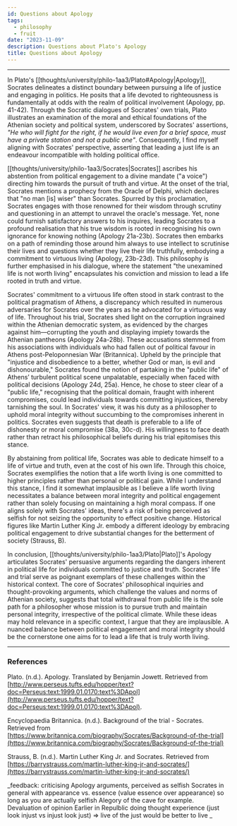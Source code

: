 ```yaml
---
id: Questions about Apology
tags:
  - philosophy
  - fruit
date: "2023-11-09"
description: Questions about Plato's Apology
title: Questions about Apology
---
```


<!--
> A voice turned Socrates away from politics. Wisely, as Socrates sees it. “Do you really imagine I could have survived all these years, if I had led a public life?” (42) You cannot serve both justice and the state. “He who will fight for the right, if he would live even for a brief space, must have a private station and not a public one”—that is, must lead a private, not a public life, if he is to survive. (41)
>
> 1. Why does Socrates say this? What reasons can you find (whether in Apology or elsewhere) for his position? Summarise and explain in your own words.
> 2. Is the idea one you find plausible or implausible? Explain why you take your view.

-->

---

In Plato's [[thoughts/university/philo-1aa3/Plato#Apology|Apology]], Socrates delineates a distinct boundary between pursuing a life of justice and engaging in politics. He posits that a life devoted to righteousness is fundamentally at odds with the realm of political involvement (Apology, pp. 41-42). Through the Socratic dialogues of Socrates' own trials, Plato illustrates an examination of the moral and ethical foundations of the Athenian society and political system, underscored by Socrates' assertions, _"He who will fight for the right, if he would live even for a brief space, must have a private station and not a public one"_. Consequently, I find myself aligning with Socrates' perspective, asserting that leading a just life is an endeavour incompatible with holding political office.

[[thoughts/university/philo-1aa3/Socrates|Socrates]] ascribes his abstention from political engagement to a divine mandate ("a voice") directing him towards the pursuit of truth and virtue. At the onset of the trial, Socrates mentions a prophecy from the Oracle of Delphi, which declares that "no man [is] wiser" than Socrates. Spurred by this proclamation, Socrates engages with those renowned for their wisdom through scrutiny and questioning in an attempt to unravel the oracle's message. Yet, none could furnish satisfactory answers to his inquires, leading Socrates to a profound realisation that his true wisdom is rooted in recognising his own ignorance for knowing nothing (Apology 21a-23b). Socrates then embarks on a path of reminding those around him always to use intellect to scrutinise their lives and questions whether they live their life truthfully, embodying a commitment to virtuous living (Apology, 23b-23d). This philosophy is further emphasised in his dialogue, where the statement "the unexamined life is not worth living" encapsulates his conviction and mission to lead a life rooted in truth and virtue.

Socrates' commitment to a virtuous life often stood in stark contrast to the political pragmatism of Athens, a discrepancy which resulted in numerous adversaries for Socrates over the years as he advocated for a virtuous way of life. Throughout his trial, Socrates shed light on the corruption ingrained within the Athenian democratic system, as evidenced by the charges against him—corrupting the youth and displaying impiety towards the Athenian pantheons (Apology 24a-28b). These accusations stemmed from his associations with individuals who had fallen out of political favour in Athens post-Peloponnesian War (Britannica). Upheld by the principle that "injustice and disobedience to a better, whether God or man, is evil and dishonourable," Socrates found the notion of partaking in the "public life" of Athens’ turbulent political scene unpalatable, especially when faced with political decisions (Apology 24d, 25a). Hence, he chose to steer clear of a "public life," recognising that the political domain, fraught with inherent compromises, could lead individuals towards committing injustices, thereby tarnishing the soul. In Socrates' view, it was his duty as a philosopher to uphold moral integrity without succumbing to the compromises inherent in politics. Socrates even suggests that death is preferable to a life of dishonesty or moral compromise (38a, 30c-d). His willingness to face death rather than retract his philosophical beliefs during his trial epitomises this stance.

By abstaining from political life, Socrates was able to dedicate himself to a life of virtue and truth, even at the cost of his own life. Through this choice, Socrates exemplifies the notion that a life worth living is one committed to higher principles rather than personal or political gain. While I understand this stance, I find it somewhat implausible as I believe a life worth living necessitates a balance between moral integrity and political engagement rather than solely focusing on maintaining a high moral compass. If one aligns solely with Socrates' ideas, there's a risk of being perceived as selfish for not seizing the opportunity to effect positive change. Historical figures like Martin Luther King Jr. embody a different ideology by embracing political engagement to drive substantial changes for the betterment of society (Strauss, B).

In conclusion, [[thoughts/university/philo-1aa3/Plato|Plato]]'s Apology articulates Socrates' persuasive arguments regarding the dangers inherent in political life for individuals committed to justice and truth. Socrates' life and trial serve as poignant exemplars of these challenges within the historical context. The core of Socrates' philosophical inquiries and thought-provoking arguments, which challenge the values and norms of Athenian society, suggests that total withdrawal from public life is the sole path for a philosopher whose mission is to pursue truth and maintain personal integrity, irrespective of the political climate. While these ideas may hold relevance in a specific context, I argue that they are implausible. A nuanced balance between political engagement and moral integrity should be the cornerstone one aims for to lead a life that is truly worth living.

---

### References

Plato. (n.d.). Apology. Translated by Benjamin Jowett. Retrieved from [http://www.perseus.tufts.edu/hopper/text?doc=Perseus:text:1999.01.0170:text%3DApol](http://www.perseus.tufts.edu/hopper/text?doc=Perseus:text:1999.01.0170:text%3DApol).

Encyclopaedia Britannica. (n.d.). Background of the trial - Socrates. Retrieved from [https://www.britannica.com/biography/Socrates/Background-of-the-trial](https://www.britannica.com/biography/Socrates/Background-of-the-trial)

Strauss, B. (n.d.). Martin Luther King Jr. and Socrates. Retrieved from [https://barrystrauss.com/martin-luther-king-jr-and-socrates/](https://barrystrauss.com/martin-luther-king-jr-and-socrates/)

_feedback:
criticising Apology arguments, perceived as selfish
Socrates in general with appearance vs. essence (value essence over appearance) so long as you are actually selfish
Alegory of the cave for example. Devaluation of opinion
Earlier in Repulblic doing thought experience (just look injust vs injust look just) => live of the just would be better to live
_
